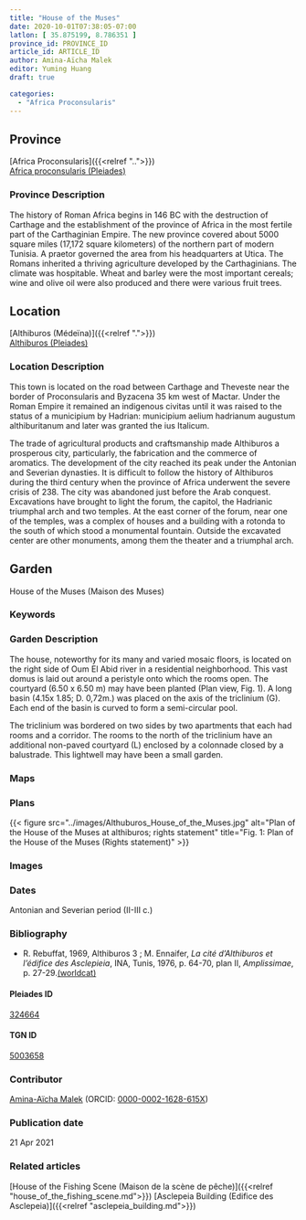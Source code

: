 ```yaml
---
title: "House of the Muses"
date: 2020-10-01T07:38:05-07:00
latlon: [ 35.875199, 8.786351 ]
province_id: PROVINCE_ID
article_id: ARTICLE_ID
author: Amina-Aïcha Malek
editor: Yuming Huang
draft: true

categories:
  - "Africa Proconsularis"
---
```


## Province
[Africa Proconsularis]({{<relref "..">}}) \
[Africa proconsularis (Pleiades)](https://pleiades.stoa.org/places/991341)

### Province Description
The history of Roman Africa begins in 146 BC with the destruction of Carthage and the establishment of the province of Africa in the most fertile part of the Carthaginian Empire.  The new province covered about 5000 square miles (17,172 square kilometers) of the northern part of modern Tunisia.  A praetor governed the area from his headquarters at Utica.  The Romans inherited a thriving agriculture developed by the Carthaginians.  The climate was hospitable.  Wheat and barley were the most important cereals; wine and olive oil were also produced and there were various fruit trees.

## Location

[Althiburos (Médeïna)]({{<relref ".">}}) \
[Althiburos (Pleiades)](https://pleiades.stoa.org/places/324664)

### Location Description
This town is located on the road between Carthage and Theveste near the border of Proconsularis and Byzacena 35 km west of Mactar. Under the Roman Empire it remained an indigenous civitas until it was raised to the status of a municipium by Hadrian: municipium aelium hadrianum augustum althiburitanum and later was granted the ius Italicum.

The trade of agricultural products and craftsmanship made Althiburos a prosperous city, particularly, the fabrication and the commerce of aromatics. The development of the city reached its peak under the Antonian and Severian dynasties. It is difficult to follow the history of Althiburos during the third century when the province of Africa underwent the severe crisis of 238. The city was abandoned just before the Arab conquest.  Excavations have brought to light the forum, the capitol, the Hadrianic triumphal arch and two temples. At the east corner of the forum, near one of the temples, was a complex of houses and a building with a rotonda to the south of which stood a monumental fountain. Outside the excavated center are other monuments, among them the theater and a triumphal arch.

<!--## Sublocation-->

<!--
[AREA WITHIN LOCATION, LIKE “PALATINE HILL”](GEOREFERENCE LINK)
A sublocation is any area larger than an individual garden, but located within a location. I would always try to include a link to a controlled vocabulary here if possible. This ID may well be different from the Garden ID, e.g., Pompeii versus a Garden in one of the houses which has its own Pleiades ID.
-->

<!--### Sublocation Description-->

<!-- DESCRIPTION -->

## Garden
House of the Muses (Maison des Muses)

### Keywords
<!-- [urban villas](#) -->


### Garden Description
The house, noteworthy for its many and varied mosaic floors, is located on the right side of Oum El Abid river in a residential neighborhood. This vast domus is laid out around a peristyle onto which the rooms open. The courtyard (6.50 x 6.50 m) may have been planted (Plan view, Fig. 1).  A long basin (4.15x 1.85; D. 0,72m.) was placed on the axis of the triclinium (G). Each end of the basin is curved to form a semi-circular pool.

The triclinium was bordered on two sides by two apartments that each had rooms and a corridor. The rooms to the north of the triclinium have an additional non-paved courtyard (L) enclosed by a colonnade closed by a balustrade. This lightwell may have been a small garden.


### Maps

<!--
{{< figure src="IMG_URL" alt="ALT_TEXT" title="CAPTION" >}}
-->

### Plans
{{< figure src="../images/Althuburos_House_of_the_Muses.jpg" alt="Plan of the House of the Muses at althiburos; rights statement" title="Fig. 1: Plan of the House of the Muses (Rights statement)" >}}

### Images

<!--
{{< figure src="IMG_URL" alt="ALT_TEXT" title="CAPTION" >}}
-->

### Dates
Antonian and Severian period (II-III c.)

### Bibliography
- R. Rebuffat, 1969, Althiburos 3 ; M. Ennaifer, *La cité d’Althiburos et l’édifice des Asclepieia*, INA, Tunis, 1976, p. 64-70, plan II, *Amplissimae*, p. 27-29.[(worldcat)](http://www.worldcat.org/oclc/463201619)

<!--#### Periodo ID-->

<!-- [PERIODO_ID](https://pleiades.stoa.org/places/PLEIADES_ID) -->

#### Pleiades ID
[324664](https://pleiades.stoa.org/places/324664)

#### TGN ID
[5003658](http://vocab.getty.edu/page/tgn/5003658)

### Contributor
[Amina-Aïcha Malek](link) (ORCID: [0000-0002-1628-615X](https://orcid.org/0000-0002-1628-615X))

### Publication date

21 Apr 2021

### Related articles
[House of the Fishing Scene (Maison de la scène de pêche)]({{<relref "house_of_the_fishing_scene.md">}})
[Asclepeia Building (Edifice des Asclepeia)]({{<relref "asclepeia_building.md">}})

